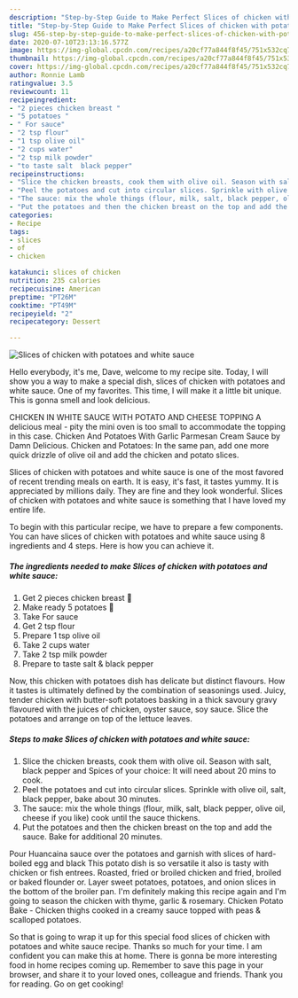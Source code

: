 ```yaml
---
description: "Step-by-Step Guide to Make Perfect Slices of chicken with potatoes and white sauce"
title: "Step-by-Step Guide to Make Perfect Slices of chicken with potatoes and white sauce"
slug: 456-step-by-step-guide-to-make-perfect-slices-of-chicken-with-potatoes-and-white-sauce
date: 2020-07-10T23:13:16.577Z
image: https://img-global.cpcdn.com/recipes/a20cf77a844f8f45/751x532cq70/slices-of-chicken-with-potatoes-and-white-sauce-recipe-main-photo.jpg
thumbnail: https://img-global.cpcdn.com/recipes/a20cf77a844f8f45/751x532cq70/slices-of-chicken-with-potatoes-and-white-sauce-recipe-main-photo.jpg
cover: https://img-global.cpcdn.com/recipes/a20cf77a844f8f45/751x532cq70/slices-of-chicken-with-potatoes-and-white-sauce-recipe-main-photo.jpg
author: Ronnie Lamb
ratingvalue: 3.5
reviewcount: 11
recipeingredient:
- "2 pieces chicken breast "
- "5 potatoes "
- " For sauce"
- "2 tsp flour"
- "1 tsp olive oil"
- "2 cups water"
- "2 tsp milk powder"
- "to taste salt  black pepper"
recipeinstructions:
- "Slice the chicken breasts, cook them with olive oil. Season with salt, black pepper and Spices of your choice: It will need about 20 mins to cook."
- "Peel the potatoes and cut into circular slices. Sprinkle with olive oil, salt, black pepper, bake about 30 minutes."
- "The sauce: mix the whole things (flour, milk, salt, black pepper, olive oil, cheese if you like) cook until the sauce thickens."
- "Put the potatoes and then the chicken breast on the top and add the sauce. Bake for additional 20 minutes."
categories:
- Recipe
tags:
- slices
- of
- chicken

katakunci: slices of chicken 
nutrition: 235 calories
recipecuisine: American
preptime: "PT26M"
cooktime: "PT49M"
recipeyield: "2"
recipecategory: Dessert

---
```



![Slices of chicken with potatoes and white sauce](https://img-global.cpcdn.com/recipes/a20cf77a844f8f45/751x532cq70/slices-of-chicken-with-potatoes-and-white-sauce-recipe-main-photo.jpg)

Hello everybody, it's me, Dave, welcome to my recipe site. Today, I will show you a way to make a special dish, slices of chicken with potatoes and white sauce. One of my favorites. This time, I will make it a little bit unique. This is gonna smell and look delicious.

CHICKEN IN WHITE SAUCE WITH POTATO AND CHEESE TOPPING A delicious meal - pity the mini oven is too small to accommodate the topping in this case. Chicken And Potatoes With Garlic Parmesan Cream Sauce by Damn Delicious. Chicken and Potatoes: In the same pan, add one more quick drizzle of olive oil and add the chicken and potato slices.

Slices of chicken with potatoes and white sauce is one of the most favored of recent trending meals on earth. It is easy, it's fast, it tastes yummy. It is appreciated by millions daily. They are fine and they look wonderful. Slices of chicken with potatoes and white sauce is something that I have loved my entire life.


To begin with this particular recipe, we have to prepare a few components. You can have slices of chicken with potatoes and white sauce using 8 ingredients and 4 steps. Here is how you can achieve it.

<!--inarticleads1-->

##### The ingredients needed to make Slices of chicken with potatoes and white sauce:

1. Get 2 pieces chicken breast 🐔
1. Make ready 5 potatoes 🥔
1. Take  For sauce
1. Get 2 tsp flour
1. Prepare 1 tsp olive oil
1. Take 2 cups water
1. Take 2 tsp milk powder
1. Prepare to taste salt &amp; black pepper


Now, this chicken with potatoes dish has delicate but distinct flavours. How it tastes is ultimately defined by the combination of seasonings used. Juicy, tender chicken with butter-soft potatoes basking in a thick savoury gravy flavoured with the juices of chicken, oyster sauce, soy sauce. Slice the potatoes and arrange on top of the lettuce leaves. 

<!--inarticleads2-->

##### Steps to make Slices of chicken with potatoes and white sauce:

1. Slice the chicken breasts, cook them with olive oil. Season with salt, black pepper and Spices of your choice: It will need about 20 mins to cook.
1. Peel the potatoes and cut into circular slices. Sprinkle with olive oil, salt, black pepper, bake about 30 minutes.
1. The sauce: mix the whole things (flour, milk, salt, black pepper, olive oil, cheese if you like) cook until the sauce thickens.
1. Put the potatoes and then the chicken breast on the top and add the sauce. Bake for additional 20 minutes.


Pour Huancaina sauce over the potatoes and garnish with slices of hard-boiled egg and black This potato dish is so versatile it also is tasty with chicken or fish entrees. Roasted, fried or broiled chicken and fried, broiled or baked flounder or. Layer sweet potatoes, potatoes, and onion slices in the bottom of the broiler pan. I&#39;m definitely making this recipe again and I&#39;m going to season the chicken with thyme, garlic &amp; rosemary. Chicken Potato Bake - Chicken thighs cooked in a creamy sauce topped with peas &amp; scalloped potatoes. 

So that is going to wrap it up for this special food slices of chicken with potatoes and white sauce recipe. Thanks so much for your time. I am confident you can make this at home. There is gonna be more interesting food in home recipes coming up. Remember to save this page in your browser, and share it to your loved ones, colleague and friends. Thank you for reading. Go on get cooking!
